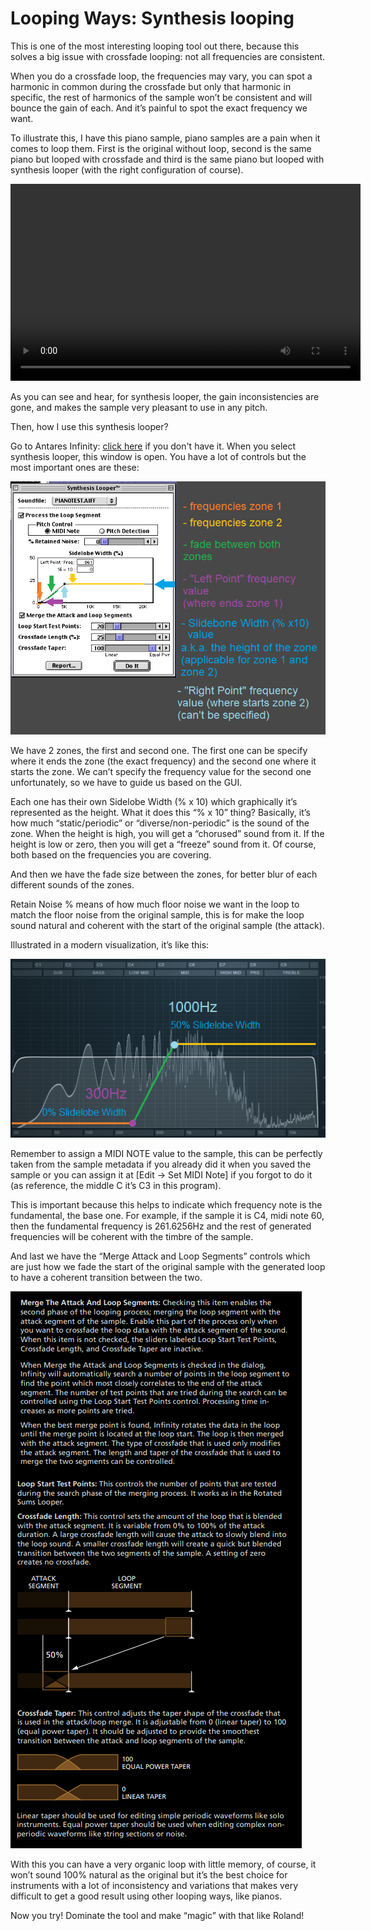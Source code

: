 # Looping Ways: Synthesis looping

This is one of the most interesting looping tool out there, because this solves a big issue
with crossfade looping: not all frequencies are consistent.

When you do a crossfade loop, the frequencies may vary, you can spot a harmonic in common
during the crossfade but only that harmonic in specific, the rest of harmonics of the sample
won’t be consistent and will bounce the gain of each. And it’s painful to spot the exact frequency we want.

To illustrate this, I have this piano sample, piano samples are a pain when it comes to loop them.
First is the original without loop, second is the same piano but looped with crossfade and third
is the same piano but looped with synthesis looper (with the right configuration of course).

<video width="560" height="315" controls>
  <source src="../assets/img/synthesis/vdk8w7.mp4" type="video/mp4">
</video>

As you can see and hear, for synthesis looper, the gain inconsistencies are gone,
and makes the sample very pleasant to use in any pitch.

Then, how I use this synthesis looper?

Go to Antares Infinity: [click here] if you don't have it. When you select synthesis looper,
this window is open. You have a lot of controls but the most important ones are these:

![synthesis_window.png](assets/img/synthesis/synthesis_window.png)

We have 2 zones, the first and second one. The first one can be specify where it ends the zone
(the exact frequency) and the second one where it starts the zone. We can’t specify the frequency
value for the second one unfortunately, so we have to guide us based on the GUI.

Each one has their own Sidelobe Width (% x 10) which graphically it’s represented as the height.
What it does this “% x 10” thing? Basically, it’s how much “static/periodic” or “diverse/non-periodic”
is the sound of the zone. When the height is high, you will get a “chorused” sound from it.
If the height is low or zero, then you will get a “freeze” sound from it. Of course, both based
on the frequencies you are covering.

And then we have the fade size between the zones, for better blur of each different sounds of the zones.

Retain Noise % means of how much floor noise we want in the loop to match the floor noise
from the original sample, this is for make the loop sound natural and coherent with the start
of the original sample (the attack).

Illustrated in a modern visualization, it’s like this:

![synthesis_comparison.png](assets/img/synthesis/synthesis_comparison.png)

Remember to assign a MIDI NOTE value to the sample, this can be perfectly taken from the sample metadata
if you already did it when you saved the sample or you can assign it at [Edit -> Set MIDI Note]
if you forgot to do it (as reference, the middle C it’s C3 in this program).

This is important because this helps to indicate which frequency note is the fundamental, the base one.
For example, if the sample it is C4, midi note 60, then the fundamental frequency is 261.6256Hz
and the rest of generated frequencies will be coherent with the timbre of the sample.

And last we have the “Merge Attack and Loop Segments” controls which are just how we fade the start
of the original sample with the generated loop to have a coherent transition between the two.

![crossfade_attack_loop_config.png](assets/img/synthesis/crossfade_attack_loop_config.png)

With this you can have a very organic loop with little memory, of course, it won’t sound 100% natural
as the original but it’s the best choice for instruments with a lot of inconsistency and variations
that makes very difficult to get a good result using other looping ways, like pianos.

Now you try! Dominate the tool and make “magic” with that like Roland!


[click here]: infinity.md
